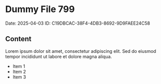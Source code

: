 # Dummy File 799

Date: 2025-04-03
ID: C19DBCAC-38F4-4DB3-8692-9D9FAEE24C58

## Content

Lorem ipsum dolor sit amet, consectetur adipiscing elit.
Sed do eiusmod tempor incididunt ut labore et dolore magna aliqua.

* Item 1
* Item 2
* Item 3
